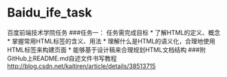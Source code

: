 # Baidu_ife_task
百度前端技术学院任务
###任务一：
    任务需完成目标
    * 了解HTML的定义、概念
    * 掌握常用HTML标签的含义、用法
    * 理解什么是HTML的语义化，合理地使用HTML标签来构建页面
    * 能够基于设计稿来合理规划HTML文档结构
###附GitHub上README.md自述文件书写教程
    http://blog.csdn.net/kaitiren/article/details/38513715

